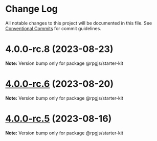 # Change Log

All notable changes to this project will be documented in this file.
See [Conventional Commits](https://conventionalcommits.org) for commit guidelines.

# 4.0.0-rc.8 (2023-08-23)

**Note:** Version bump only for package @rpgjs/starter-kit





# [4.0.0-rc.6](https://github.com/RSamaium/RPG-JS/compare/v4.0.0-rc.5...v4.0.0-rc.6) (2023-08-20)

**Note:** Version bump only for package @rpgjs/starter-kit





# [4.0.0-rc.5](https://github.com/RSamaium/RPG-JS/compare/v4.0.0-rc.4...v4.0.0-rc.5) (2023-08-16)

**Note:** Version bump only for package @rpgjs/starter-kit
